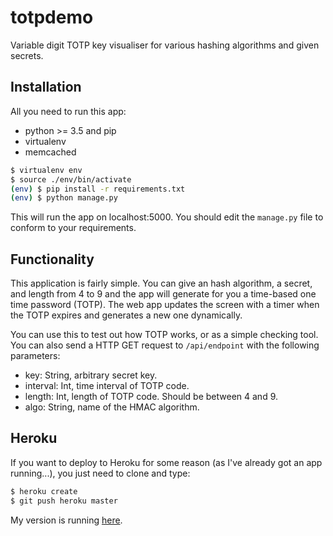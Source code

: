 totpdemo
========

Variable digit TOTP key visualiser for various hashing algorithms and given secrets.

Installation
------------

All you need to run this app:

-	python >= 3.5 and pip
-	virtualenv
-	memcached

```bash
$ virtualenv env
$ source ./env/bin/activate
(env) $ pip install -r requirements.txt
(env) $ python manage.py
```

This will run the app on localhost:5000. You should edit the `manage.py` file to conform to your requirements.

Functionality
-------------

This application is fairly simple. You can give an hash algorithm, a secret, and length from 4 to 9 and the app will generate for you a time-based one time password (TOTP). The web app updates the screen with a timer when the TOTP expires and generates a new one dynamically.

You can use this to test out how TOTP works, or as a simple checking tool. You can also send a HTTP GET request to `/api/endpoint` with the following parameters:

-	key: String, arbitrary secret key.
-	interval: Int, time interval of TOTP code.
-	length: Int, length of TOTP code. Should be between 4 and 9.
-	algo: String, name of the HMAC algorithm.

Heroku
------

If you want to deploy to Heroku for some reason (as I've already got an app running...), you just need to clone and type:

```sh
$ heroku create
$ git push heroku master
```

My version is running [here](https://warm-tundra-47817.herokuapp.com/).

